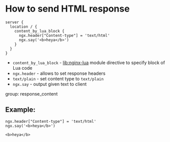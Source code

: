 # How to send HTML response

```nginx
server {
  location / {
    content_by_lua_block {
      ngx.header["Content-type"] = 'text/html'
      ngx.say('<b>heya</b>')
    }
  }
}
```

- `content_by_lua_block` - [lib:nginx-lua](/nginx-lua/how-to-install-nginx-lua-module-in-ubuntu-ubuntuversion) module directive to specify block of Lua code
- `ngx.header` - allows to set response headers
- `text/plain` - set content type to `text/plain`
- `ngx.say` - output given text to client

group: response_content

## Example: 
```nginx
ngx.header["Content-type"] = 'text/html'
ngx.say('<b>heya</b>')
```
```
<b>heya</b>

```

